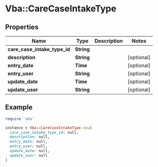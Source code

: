 # Vba::CareCaseIntakeType

## Properties

| Name | Type | Description | Notes |
| ---- | ---- | ----------- | ----- |
| **care_case_intake_type_id** | **String** |  |  |
| **description** | **String** |  | [optional] |
| **entry_date** | **Time** |  | [optional] |
| **entry_user** | **String** |  | [optional] |
| **update_date** | **Time** |  | [optional] |
| **update_user** | **String** |  | [optional] |

## Example

```ruby
require 'vba'

instance = Vba::CareCaseIntakeType.new(
  care_case_intake_type_id: null,
  description: null,
  entry_date: null,
  entry_user: null,
  update_date: null,
  update_user: null
)
```

